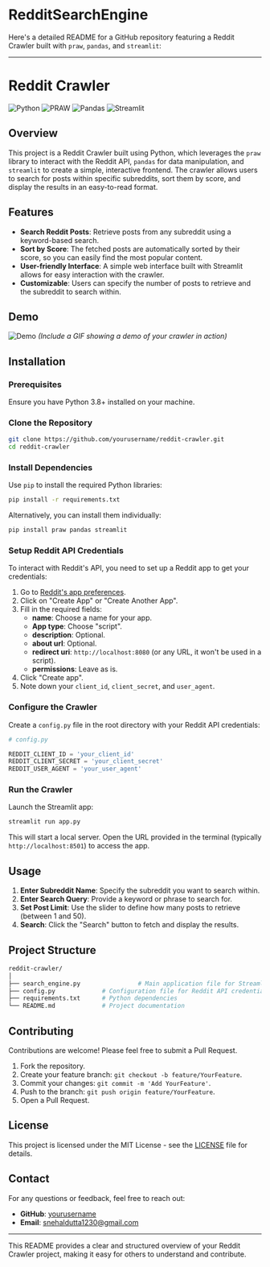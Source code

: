 # RedditSearchEngine
Here's a detailed README for a GitHub repository featuring a Reddit Crawler built with `praw`, `pandas`, and `streamlit`:

---

# Reddit Crawler

![Python](https://img.shields.io/badge/Python-3.8%2B-blue)
![PRAW](https://img.shields.io/badge/PRAW-7.5.0-brightgreen)
![Pandas](https://img.shields.io/badge/Pandas-1.3.3-orange)
![Streamlit](https://img.shields.io/badge/Streamlit-1.4.0-red)

## Overview

This project is a Reddit Crawler built using Python, which leverages the `praw` library to interact with the Reddit API, `pandas` for data manipulation, and `streamlit` to create a simple, interactive frontend. The crawler allows users to search for posts within specific subreddits, sort them by score, and display the results in an easy-to-read format.

## Features

- **Search Reddit Posts**: Retrieve posts from any subreddit using a keyword-based search.
- **Sort by Score**: The fetched posts are automatically sorted by their score, so you can easily find the most popular content.
- **User-friendly Interface**: A simple web interface built with Streamlit allows for easy interaction with the crawler.
- **Customizable**: Users can specify the number of posts to retrieve and the subreddit to search within.

## Demo

![Demo](demo.gif) *(Include a GIF showing a demo of your crawler in action)*

## Installation

### Prerequisites

Ensure you have Python 3.8+ installed on your machine.

### Clone the Repository

```bash
git clone https://github.com/yourusername/reddit-crawler.git
cd reddit-crawler
```

### Install Dependencies

Use `pip` to install the required Python libraries:

```bash
pip install -r requirements.txt
```

Alternatively, you can install them individually:

```bash
pip install praw pandas streamlit
```

### Setup Reddit API Credentials

To interact with Reddit's API, you need to set up a Reddit app to get your credentials:

1. Go to [Reddit's app preferences](https://www.reddit.com/prefs/apps).
2. Click on "Create App" or "Create Another App".
3. Fill in the required fields:
   - **name**: Choose a name for your app.
   - **App type**: Choose "script".
   - **description**: Optional.
   - **about url**: Optional.
   - **redirect uri**: `http://localhost:8080` (or any URL, it won't be used in a script).
   - **permissions**: Leave as is.
4. Click "Create app".
5. Note down your `client_id`, `client_secret`, and `user_agent`.

### Configure the Crawler

Create a `config.py` file in the root directory with your Reddit API credentials:

```python
# config.py

REDDIT_CLIENT_ID = 'your_client_id'
REDDIT_CLIENT_SECRET = 'your_client_secret'
REDDIT_USER_AGENT = 'your_user_agent'
```

### Run the Crawler

Launch the Streamlit app:

```bash
streamlit run app.py
```

This will start a local server. Open the URL provided in the terminal (typically `http://localhost:8501`) to access the app.

## Usage

1. **Enter Subreddit Name**: Specify the subreddit you want to search within.
2. **Enter Search Query**: Provide a keyword or phrase to search for.
3. **Set Post Limit**: Use the slider to define how many posts to retrieve (between 1 and 50).
4. **Search**: Click the "Search" button to fetch and display the results.

## Project Structure

```bash
reddit-crawler/
│
├── search_engine.py                # Main application file for Streamlit
├── config.py             # Configuration file for Reddit API credentials
├── requirements.txt      # Python dependencies
└── README.md             # Project documentation
```

## Contributing

Contributions are welcome! Please feel free to submit a Pull Request.

1. Fork the repository.
2. Create your feature branch: `git checkout -b feature/YourFeature`.
3. Commit your changes: `git commit -m 'Add YourFeature'`.
4. Push to the branch: `git push origin feature/YourFeature`.
5. Open a Pull Request.

## License

This project is licensed under the MIT License - see the [LICENSE](LICENSE) file for details.

## Contact

For any questions or feedback, feel free to reach out:

- **GitHub**: [yourusername](https://github.com/snehaldutta)
- **Email**: snehaldutta1230@gmail.com

---

This README provides a clear and structured overview of your Reddit Crawler project, making it easy for others to understand and contribute.
